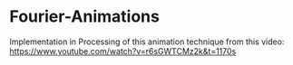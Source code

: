 # Fourier-Animations

Implementation in Processing of this animation technique from this video: https://www.youtube.com/watch?v=r6sGWTCMz2k&t=1170s

